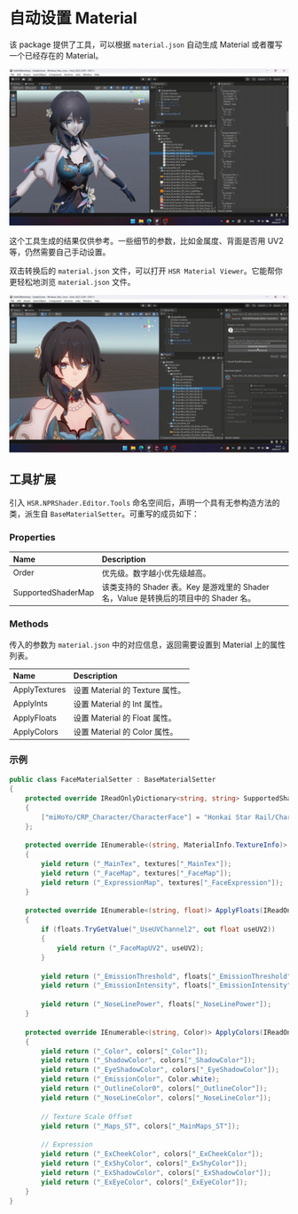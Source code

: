 # 自动设置 Material

该 package 提供了工具，可以根据 `material.json` 自动生成 Material 或者覆写一个已经存在的 Material。

![自动生成 Material](../_img/auto-generate-material.gif)

这个工具生成的结果仅供参考。一些细节的参数，比如金属度、背面是否用 UV2 等，仍然需要自己手动设置。

双击转换后的 `material.json` 文件，可以打开 `HSR Material Viewer`。它能帮你更轻松地浏览 `material.json` 文件。

![HSR Material Viewer](../_img/hsr-mat-viewer.gif)

## 工具扩展

引入 `HSR.NPRShader.Editor.Tools` 命名空间后，声明一个具有无参构造方法的类，派生自 `BaseMaterialSetter`。可重写的成员如下：

### Properties

|Name|Description|
|:-|:-|
|Order|优先级。数字越小优先级越高。|
|SupportedShaderMap|该类支持的 Shader 表。Key 是游戏里的 Shader 名，Value 是转换后的项目中的 Shader 名。|

### Methods

传入的参数为 `material.json` 中的对应信息，返回需要设置到 Material 上的属性列表。

|Name|Description|
|:-|:-|
|ApplyTextures|设置 Material 的 Texture 属性。|
|ApplyInts|设置 Material 的 Int 属性。|
|ApplyFloats|设置 Material 的 Float 属性。|
|ApplyColors|设置 Material 的 Color 属性。|

### 示例

``` csharp
public class FaceMaterialSetter : BaseMaterialSetter
{
    protected override IReadOnlyDictionary<string, string> SupportedShaderMap => new Dictionary<string, string>()
    {
        ["miHoYo/CRP_Character/CharacterFace"] = "Honkai Star Rail/Character/Face"
    };

    protected override IEnumerable<(string, MaterialInfo.TextureInfo)> ApplyTextures(IReadOnlyDictionary<string, MaterialInfo.TextureInfo> textures)
    {
        yield return ("_MainTex", textures["_MainTex"]);
        yield return ("_FaceMap", textures["_FaceMap"]);
        yield return ("_ExpressionMap", textures["_FaceExpression"]);
    }

    protected override IEnumerable<(string, float)> ApplyFloats(IReadOnlyDictionary<string, float> floats)
    {
        if (floats.TryGetValue("_UseUVChannel2", out float useUV2))
        {
            yield return ("_FaceMapUV2", useUV2);
        }

        yield return ("_EmissionThreshold", floats["_EmissionThreshold"]);
        yield return ("_EmissionIntensity", floats["_EmissionIntensity"]);

        yield return ("_NoseLinePower", floats["_NoseLinePower"]);
    }

    protected override IEnumerable<(string, Color)> ApplyColors(IReadOnlyDictionary<string, Color> colors)
    {
        yield return ("_Color", colors["_Color"]);
        yield return ("_ShadowColor", colors["_ShadowColor"]);
        yield return ("_EyeShadowColor", colors["_EyeShadowColor"]);
        yield return ("_EmissionColor", Color.white);
        yield return ("_OutlineColor0", colors["_OutlineColor"]);
        yield return ("_NoseLineColor", colors["_NoseLineColor"]);

        // Texture Scale Offset
        yield return ("_Maps_ST", colors["_MainMaps_ST"]);

        // Expression
        yield return ("_ExCheekColor", colors["_ExCheekColor"]);
        yield return ("_ExShyColor", colors["_ExShyColor"]);
        yield return ("_ExShadowColor", colors["_ExShadowColor"]);
        yield return ("_ExEyeColor", colors["_ExEyeColor"]);
    }
}
```
